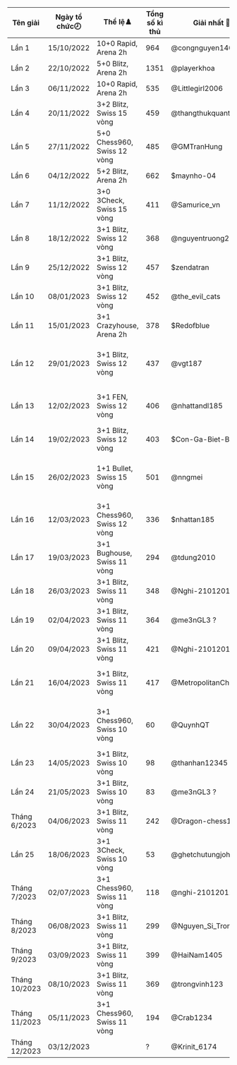Tên giải|Ngày tổ chức🕗|Thể lệ♟️|Tổng số kì thủ|Giải nhất 🥇|Giải nhì 🥈|Giải ba🥉|Link giải
---|---|---|---|---|---|---|---
Lần 1|15/10/2022|10+0 Rapid, Arena 2h|964|@congnguyen1406|@Luffy_murom|@hackert38|/arena/th-vua-ly-tt-2171704
Lần 2|22/10/2022|5+0 Blitz, Arena 2h|1351|@playerkhoa|@phongdeptraiqua|@PhanPhucDinh|/arena/th-vua-ly-tt-ln-2-2183785
Lần 3|06/11/2022|10+0 Rapid, Arena 2h|535|@Littlegirl2006|@Mehechanic|@Wibu2k1|/arena/th-vua-ly-tt-ln-th-3-2218000
Lần 4|20/11/2022|3+2 Blitz, Swiss 15 vòng|459|@thangthukquantrong|@phantom00308|@PhuongLmao|/th-vua-ly-tt-ln-4---ngy-nh-gio-vit-nam-2011-3535839
Lần 5|27/11/2022|5+0 Chess960, Swiss 12 vòng|485|@GMTranHung|@vvhung|@PoniMikenco|/th-vua-ly-tt-ln-5-3548920
Lần 6|04/12/2022|5+2 Blitz, Arena 2h|662|$maynho-04|$DTHtiendung2010|$danieltony3555|%tournament/2E6v5uld
Lần 7|11/12/2022|3+0 3Check, Swiss 15 vòng|411|@Samurice_vn|@ShinichiKhoa|@vuquangminhtv|/th-vua-ly-tt-ln-7--3584492
Lần 8|18/12/2022|3+1 Blitz, Swiss 12 vòng|368|@nguyentruong2311|@SparkleDreamer ?|@Cr10-goal|/th-vua-ly-tt-ln-th-8-3618872
Lần 9|25/12/2022|3+1 Blitz, Swiss 12 vòng|457|$zendatran|$CTHNannhhuycv2010|$chess-super|%swiss/9qFzoWXU
Lần 10|08/01/2023|3+1 Blitz, Swiss 12 vòng|452|@the_evil_cats|@Cr10-goal|@GMZQUEst|/siu-gii-th-vua-ly-tt-ln-th-10-3688038
Lần 11|15/01/2023|3+1 Crazyhouse, Arena 2h|378|$Redofblue|$M_DinhHoangViet|$HCMThanhLong2k8|%tournament/0PagYmhJ
Lần 12|29/01/2023|3+1 Blitz, Swiss 12 vòng|437|@vgt187|@NgAnhHuy2010|@M-DinhHoangViet|/cn-mng-l-cn-tt---siu-gii-th-vua-ly-tt-ln-th-12--tungjohn-playing-chess-3719886
Lần 13|12/02/2023|3+1 FEN, Swiss 12 vòng|406|@nhattandl185|@ghetchutungjohn ?|@phuonganximi|/th-vua-ly-tt-ln-th-13--trng--en--tungjohn-playing-chess-3807224
Lần 14|19/02/2023|3+1 Blitz, Swiss 12 vòng|403|$Con-Ga-Biet-Bay|$CTHNannhhuycv2010|$nhattan185|%swiss/wDTxvfMV
Lần 15|26/02/2023|1+1 Bullet, Swiss 15 vòng|501|@nngmei|@boat2009|@nhattandl185|/th-vua-ly-tt-ln-15---chc-mng-clb-t-6000-thnh-vin--tungjohn-playing-chess-3846898
Lần 16|12/03/2023|3+1 Chess960, Swiss 12 vòng|336|$nhattan185|$HduHabinhan2011|$pohlestoff|%swiss/SuLNRcUf
Lần 17|19/03/2023|3+1 Bughouse, Swiss 11 vòng|294|@tdung2010|@ShinichiKhoa|M-DinhHoangViet + GM_TUANKIET_KTTTL|/siu-gii-th-vua-ly-tt-ln-th-17---thng-thua-nh-ng-i-3918891
Lần 18|26/03/2023|3+1 Blitz, Swiss 11 vòng|348|@Nghi-21012012|@Vchhabinhan1234|@TuanKiet2k8 ?|/th-vua-ly-tt-ln-th-18--tungjohn-playing-chess-3921659
Lần 19|02/04/2023|3+1 Blitz, Swiss 11 vòng|364|@me3nGL3 ?|@Mehechanic|@nngmei ?|/th-vua-ly-tt-ln-th-19--tungjohn-playing-chess-3935076
Lần 20|09/04/2023|3+1 Blitz, Swiss 11 vòng|421|@Nghi-21012012|@DucNguyen78|@MetropolitanCheckers|/siu-gii-th-vua-ly-tt-ln-th-20-3960496
Lần 21|16/04/2023|3+1 Blitz, Swiss 11 vòng|417|@MetropolitanCheckers|@TranVanManh20061|@M-DinhHoangViet|siu-gii-th-vua-ly-tt-ln-th-21--tungjohn-playing-chess-3974487
Lần 22|30/04/2023|3+1 Chess960, Swiss 10 vòng|60|@QuynhQT|@Nam_no_pro|@M-DinhHoangViet|/siu-gii-th-vua-ly-tt-ln-th-22---k-nim-48-nm-gii-phng-min-nam-thng-nht-t-nc--3989646
Lần 23|14/05/2023|3+1 Blitz, Swiss 10 vòng|98|@thanhan12345|@QuynhQT|@Dragon-Chess12|/siu-gii-th-vua-ly-tt-ln-th-23-4018289
Lần 24|21/05/2023|3+1 Blitz, Swiss 10 vòng|83|@me3nGL3 ?|@voduy2074|@Lams2010|/siu-gii-th-vua-ly-tt-ln-th-24-4033341
Tháng 6/2023|04/06/2023|3+1 Blitz, Swiss 11 vòng|242|@Dragon-chess12|@Lams2010|@RicacdoMilos|/th-vua-ly-tt-cho-h-thng-6---nm-2023-4059788
Lần 25|18/06/2023|3+1 3Check, Swiss 10 vòng|53|@ghetchutungjohn ?|@vinhnguyen2008|@King_of_Chess_0312|/siu-gii-th-vua-ly-tt-ln-th-25---bin-th-ba-ln-chiu-tng-4075955
Tháng 7/2023|02/07/2023|3+1 Chess960, Swiss 11 vòng|118|@nghi-21012012|@RicacdoMilos|@QuynhQT|/th-vua-ly-tt-thng-7-nm-2023-4111726
Tháng 8/2023|06/08/2023|3+1 Blitz, Swiss 11 vòng|299|@Nguyen_Si_Trong_Duc|@NgAnhHuy2010|@ghetchutungjohn|/th-vua-ly-tt-thng-8-nm-2023-4199460
Tháng 9/2023|03/09/2023|3+1 Blitz, Swiss 11 vòng|399|@HaiNam1405|@chorachricon|@Vchhabinhan1234|/th-vua-ly-tt-thng-9-nm-2023-4253176
Tháng 10/2023|08/10/2023|3+1 Blitz, Swiss 11 vòng|369|@trongvinh123|@vupham08|@chikien08|/th-vua-ly-tt-thng-10-nm-2023-4319009
Tháng 11/2023|05/11/2023|3+1 Chess960, Swiss 11 vòng|194|@Crab1234|@Wingstw|@duongnm2407|/th-vua-ly-tt-thng-11-nm-2023-4374307
Tháng 12/2023|03/12/2023||?|@Krinit_6174|@Phamtienduc1|@oliebuonngu|/th-vua-ly-tt-thng-122023-4426328
